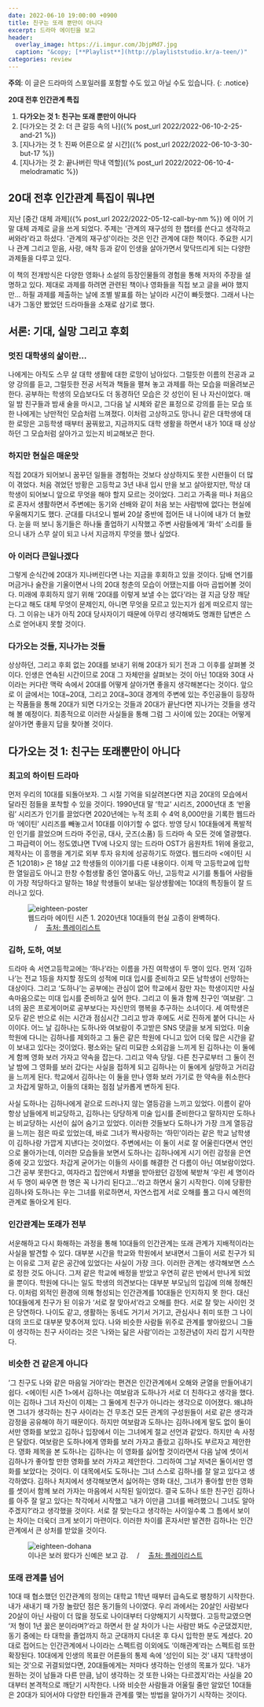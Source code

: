 ```yaml
---
date: 2022-06-10 19:00:00 +0900
title: 친구는 또래 뿐만이 아니다
excerpt: 드라마 에이틴을 보고
header:
  overlay_image: https://i.imgur.com/JbjpMd7.jpg
  caption: "&copy; [**Playlist**](http://playliststudio.kr/a-teen/)"
categories: review
---
```


**주의**: 이 글은 드라마의 스포일러를 포함할 수도 있고 아닐 수도 있습니다.
{: .notice}

**20대 전후 인간관계 특집**

1. **다가오는 것 1: 친구는 또래 뿐만이 아니다**
1. [다가오는 것 2: 더 큰 갈등 속의 나]({% post_url 2022/2022-06-10-2-25-and-21 %})
1. [지나가는 것 1: 진짜 어른으로 살 시간]({% post_url 2022/2022-06-10-3-30-but-17 %})
1. [지나가는 것 2: 끝나버린 막내 역할]({% post_url 2022/2022-06-10-4-melodramatic %})

## 20대 전후 인간관계 특집이 뭐냐면

지난 [중간 대체 과제]({% post_url 2022/2022-05-12-call-by-nm %})
에 이어 기말 대체 과제로 글을 쓰게 되었다.
주제는 '관계의 재구성의 한 챕터를 쓴다고 생각하고 써와라'라고 하셨다.
'관계의 재구성'이라는 것은 인간 관계에 대한 책이다.
주요한 시기나 관계 그리고 믿음, 사랑, 애착 등과 같이
인생을 살아가면서 맞닥뜨리게 되는 다양한 과제들을 다루고 있다.

이 책의 전개방식은 다양한 영화나 소설의 등장인물들의 경험을 통해 저자의 주장을
설명하고 있다. 제대로 과제를 하려면 관련된 책이나 영화들을 직접 보고 글을 써야
했지만... 하필 과제를 제출하는 날에 조별 발표를 하는 날이라 시간이 빠듯했다.
그래서 나는 내가 그동안 봤었던 드라마들을 소재로 삼기로 했다.

## 서론: 기대, 실망 그리고 후회

### 멋진 대학생의 삶이란...

나에게는 아직도 스무 살 대학 생활에 대한 로망이 남아있다. 그럴듯한 이름의
전공과 교양 강의를 듣고, 그럴듯한 전공 서적과 책들을 펼쳐 놓고 과제를 하는
모습을 떠올려보곤 한다. 공부하는 학생의 모습보다도 더 동경하던 모습은 갓
성인이 된 나 자신이었다. 매일 밤 친구들과 밤새 술을 마시고, 그다음 날 시체와
같은 표정으로 강의를 듣는 모습 또한 나에게는 낭만적인 모습처럼 느껴졌다.
이처럼 고상하고도 망나니 같은 대학생에 대한 로망은 고등학생 때부터 꿈꿔왔고,
지금까지도 대학 생활을 하면서 내가 10대 때 상상하던 그 모습처럼 살아가고
있는지 비교해보곤 한다.

### 하지만 현실은 매운맛

직접 20대가 되어보니 꿈꾸던 일들을 경험하는 것보다 상상하지도 못한 시련들이 더
많이 겪었다. 처음 겪었던 방황은 고등학교 3년 내내 입시 만을 보고 살아왔지만,
막상 대학생이 되어보니 앞으로 무엇을 해야 할지 모르는 것이었다. 그리고 가족을
떠나 처음으로 혼자서 생활하면서 주변에는 동기와 선배와 같이 처음 보는 사람밖에
없다는 현실에 우울해지기도 했다. 군대를 다녀오니 벌써 20살 중반에 접어든 내
나이에 내가 더 놀랐다. 눈을 떠 보니 동기들은 하나둘 졸업하기 시작했고 주변
사람들에게 ‘화석’ 소리를 들으니 내가 스무 살이 되고 나서 지금까지 무엇을 했나
싶었다.

### 아 이러다 큰일나겠다

그렇게 순식간에 20대가 지나버린다면 나는 지금을 후회하고 있을 것이다. 담배
연기를 머금거나 술잔을 기울이면서 나의 20대 청춘의 모습이 어땠는지를 아마
곱씹어볼 것이다. 미래에 후회하지 않기 위해 ‘20대를 이렇게 보낼 수는 없다’라는
걸 지금 당장 깨닫는다고 해도 대체 무엇이 문제인지, 아니면 무엇을 모르고
있는지가 쉽게 떠오르지 않는다. 그 이유는 내가 아직 20대 당사자이기 때문에
아무리 생각해봐도 명쾌한 답변은 스스로 얻어내지 못할 것이다.

### 다가오는 것들, 지나가는 것들

상상하던, 그리고 후회 없는 20대를 보내기 위해 20대가 되기 전과 그 이후를
살펴볼 것이다. 인생은 연속된 시간이므로 20대 그 자체만을 살펴보는 것이 아닌
10대와 30대 사이라는 커다란 맥락 속에서 20대를 어떻게 살아가면 좋을지
생각해본다는 것이다. 앞으로 이 글에서는 10대~20대, 그리고 20대~30대 경계의
주변에 있는 주인공들이 등장하는 작품들을 통해 20대가 되면 다가오는 것들과
20대가 끝난다면 지나가는 것들을 생각해 볼 예정이다. 최종적으로 이러한 사실들을
통해 그럼 그 사이에 있는 20대는 어떻게 살아가면 좋을지 답을 찾아볼 것이다.

## 다가오는 것 1: 친구는 또래뿐만이 아니다

### 최고의 하이틴 드라마

먼저 우리의 10대를 되돌아보자. 그 시절 기억을 되살려본다면 지금 20대의
모습에서 달라진 점들을 포착할 수 있을 것이다. 1990년대 말 ‘학교’ 시리즈,
2000년대 초 ‘반올림’ 시리즈가 인기를 끌었다면 2020년에는 누적 조회 수 4억
8,000만을 기록한 웹드라마 ‘에이틴’ 시리즈를 빼놓고서 10대를 이야기할 수 없다.
방영 당시 10대들에게 폭발적인 인기를 끌었으며 드라마 주인공, 대사, 굿즈(소품)
등 드라마 속 모든 것에 열광했다. 그 파급력이 어느 정도였냐면 TV에 나오지 않는
드라마 OST가 음원차트 1위에 올랐고, 제작사는 이 흥행을 계기로 외부 투자 유치에
성공하기도 하였다. 웹드라마 <에이틴 시즌 1(2018)> 은 18살 고2 학생들의
이야기를 다룬 내용이다. 이제 막 고등학교에 입학한 열일곱도 아니고 한창
수험생활 중인 열아홉도 아닌, 고등학교 시기를 통틀어 사람들이 가장 적당하다고
말하는 18살 학생들이 보내는 일상생활에는 10대의 특징들이 잘 드러나고 있다.

<figure>
  <img src="https://i.imgur.com/I02vA3X.jpg"
       alt="eighteen-poster">
  <figcaption>
    웹드라마 에이틴 시즌 1. 2020년대 10대들의 현실 고증이 완벽하다.
    &emsp;/&emsp;
    <a href="http://playliststudio.kr/a-teen/">
      출처: 플레이리스트
    </a>
  </figcaption>
</figure>

### 김하, 도하, 여보

드라마 속 서연고등학교에는 ‘하나’라는 이름을 가진 여학생이 두 명이 있다. 먼저
‘김하나’는 전교 1등을 차지할 정도의 성적에 미대 입시를 준비하고 모든 남학생이
선망하는 대상이다. 그리고 ‘도하나’는 공부에는 관심이 없어 학교에서 잠만 자는
학생이지만 사실 속마음으로는 미대 입시를 준비하고 싶어 한다. 그리고 이 둘과
함께 친구인 ‘여보람’. 그녀의 꿈은 프로게이머로 공부보다는 자신만의 행복을
추구하는 소녀이다. 세 여학생은 모두 같은 반으로 쉬는 시간과 점심시간 그리고
방과 후에도 서로 진하게 붙어 다니는 사이이다. 어느 날 김하나는 도하나와
여보람이 주고받은 SNS 댓글을 보게 되었다. 미술학원에 다니는 김하나를 제외하고
그 둘은 같은 학원에 다니고 있어 더욱 많은 시간을 같이 보내고 있다는 것이었다.
평소와는 달리 미묘한 소외감을 느끼게 된 김하나는 이 둘에게 함께 영화 보러
가자고 약속을 잡는다. 그리고 약속 당일. 다른 친구로부터 그 둘이 전날 밤에 그
영화를 보러 갔다는 사실을 접하게 되고 김하나는 이 둘에게 실망하고 거리감을
느끼게 된다. 학교에서 김하나는 이 둘을 만나 영화 보러 가기로 한 약속을
취소한다고 차갑게 말하고, 이들의 대화는 점점 날카롭게 변하게 된다.

사실 도하나는 김하나에게 겉으로 드러나지 않는 열등감을 느끼고 있었다. 이름이
같아 항상 남들에게 비교당하고, 김하나는 당당하게 미술 입시를 준비한다고
말하지만 도하나는 비교당하는 시선이 싫어 숨기고 있었다. 이러한 것들보다
도하나가 가장 크게 열등감을 느끼는 점은 따로 있었는데, 바로 그녀가 짝사랑하는
‘하민’이라는 같은 학교 남학생이 김하나랑 가깝게 지낸다는 것이었다. 주변에서는
이 둘이 서로 잘 어울린다면서 연인으로 몰아가는데, 이러한 모습들을 보면서
도하나는 김하나에게 시기 어린 감정을 은연중에 갖고 있었다. 차갑게 굳어가는
이들의 사이를 해결한 건 다름이 아닌 여보람이었다. 그간 공부 못한다고, 여자라고
집안에서 차별을 받아왔던 감정에 북받쳐 ‘우린 세 명이라서 두 명이 싸우면 한
명은 꼭 나가리 된다고…’라고 하면서 울기 시작한다. 이에 당황한 김하나와
도하나는 우는 그녀를 위로하면서, 자연스럽게 서로 오해를 풀고 다시 예전의
관계로 돌아오게 된다.

### 인간관계는 또래가 전부

서운해하고 다시 화해하는 과정을 통해 10대들의 인간관계는 또래 관계가
지배적이라는 사실을 발견할 수 있다. 대부분 시간을 학교와 학원에서 보내면서
그들이 서로 친구가 되는 이유로 그저 같은 공간에 있었다는 사실이 가장 크다.
이러한 관계는 생각해보면 스스로 정한 것도 아니다. 그저 같은 학교에 배정을
받았고 우연히 같은 반에서 만나게 되었을 뿐이다. 학원에 다니는 일도 학생의
의견보다는 대부분 부모님의 입김에 의해 정해진다. 이처럼 외적인 환경에 의해
형성되는 인간관계를 10대들은 인지하지 못 한다. 대신 10대들에게 친구가 된
이유가 ‘서로 잘 맞아서’라고 오해를 한다. 서로 잘 맞는 사이인 것은 당연하다.
나이도 같고, 생활하는 동네도 거기서 거기고, 관심사나 취미 또한 그 나이대의
코드로 대부분 맞추어져 있다. 나와 비슷한 사람들 위주로 관계를 쌓아왔으니
그들이 생각하는 친구 사이라는 것은 ‘나와는 닮은 사람’이라는 고정관념이 자리
잡기 시작한다.

### 비슷한 건 같은게 아니다

‘그 친구도 나와 같은 마음일 거야’라는 편견은 인간관계에서 오해와 균열을
만들어내기 쉽다. <에이틴 시즌 1>에서 김하나는 여보람과 도하나가 서로 더
친하다고 생각을 했다. 이는 김하나 그녀 자신이 이제는 그 둘에게 친구가 아니라는
생각으로 이어졌다. 왜냐하면 그녀가 생각하는 친구 사이라는 건 무조건 모든
관계의 구성원들이 서로 같은 생각과 감정을 공유해야 하기 때문이다. 하지만
여보람과 도하나는 김하나에게 말도 없이 둘이서만 영화를 보았고 김하나 입장에서
이는 그녀에게 절교 선언과 같았다. 하지만 속 사정은 달랐다. 여보람은 도하나에게
영화를 보러 가자고 졸랐고 김하나도 부르자고 제안한다. 영화 제목을 본 도하나는
김하나는 이 영화를 싫어할 것이라면서 다음 날에 셋이서 김하나가 좋아할 만한
영화를 보러 가자고 제안한다. 그리하여 그날 저녁은 둘이서만 영화를 보았다는
것이다. 이 대목에서도 도하나는 그녀 스스로 김하나를 잘 알고 있다고 생각하였다.
김하나 처지에서 생각해보면서 싫어하는 영화 대신, 그녀가 좋아할 만한 영화를
셋이서 함께 보러 가자는 마음에서 시작된 일이었다. 결국 도하나 또한 친구인
김하나를 아주 잘 알고 있다는 착각에서 시작했고 ‘내가 이만큼 그녀를 배려했으니
그녀도 알아주겠지?’라고 생각했을 것이다. 서로 잘 맞는다고 생각하는 사이일수록
그 틈에서 보이는 차이는 더욱더 크게 보이기 마련이다. 이러한 차이를 혼자서만
발견한 김하나는 인간관계에서 큰 상처를 받았을 것이다.

<figure>
<img src="https://i.imgur.com/xcuAjlv.jpg"
       alt="eighteen-dohana">
  <figcaption>
    이나은 보러 왔다가 신예은 보고 감.
    &emsp;/&emsp;
    <a href="http://playliststudio.kr/a-teen/">
      출처: 플레이리스트
    </a>
  </figcaption>
</figure>

### 또래 관계를 넘어

10대 때 협소했던 인간관계의 정의는 대학교 1학년 때부터 급속도로 팽창하기
시작한다. 내가 새내기 때 가장 놀랐던 점은 동기들의 나이였다. 우리 과에서는
20살인 사람보다 20살이 아닌 사람이 더 많을 정도로 나이대부터 다양해지기
시작했다. 고등학교였으면 ‘저 형이 1년 꿇은 분이라며?’라고 하면서 한 살 차이가
나는 사람만 봐도 수군댔겠지만, 동기 중에는 타 대학을 졸업까지 하고 군대까지
다녀온 후 다시 입학한 분도 계셨다. 20대로 접어드는 인간관계에서 나이라는
스펙트럼 이외에도 ‘이해관계’라는 스펙트럼 또한 확장된다. 10대에게 인생의
목표란 어른들의 통제 속에 ‘성인이 되는 것’ 내지 ‘대학생이 되는 것’으로
귀결되었다면, 20대들에게는 저마다 생각하는 인생의 목표가 있다. ‘내가 원하는
것이 남들과 다른 만큼, 남이 생각하는 것 또한 나와는 다르겠지’라는 사실을
20대부터 본격적으로 깨닫기 시작한다. 나와 비슷한 사람들과 어울릴 줄만 알았던
10대들은 20대가 되어서야 다양한 타인들과 관계를 맺는 방법을 알아가기 시작하는
것이다.

